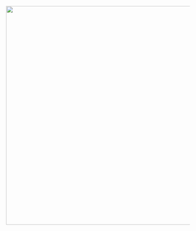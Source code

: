 <div align="center">
<a href="https://loja.nerdzone.gg/" >
  <img src="https://i.imgur.com/CAiissn.png" width="600">
</a>
